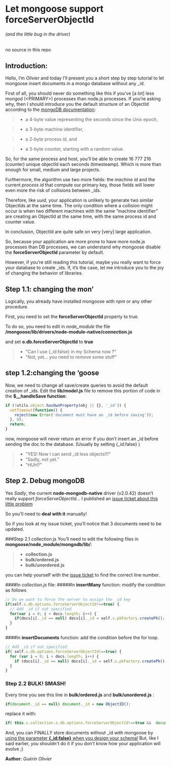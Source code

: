 # Let mongoose support forceServerObjectId 
###### (and the little bug in the driver)
no source in this repo
## Introduction:
Hello, 
I’m *Olivier* and today I’ll present you a short step by step tutorial to let mongoose insert documents in a mongo database without any _id.

First of all, you should never do something like this if you’ve [a lot] less mongod (\<PRIMARY>) processes than node.js processes. 
If you’re asking why, then I should introduce you the default structure of an ObjectId according to the [mongoDB documentation](http://docs.mongodb.org/manual/reference/object-id/):



>* a 4-byte value representing the seconds since the Unix epoch,

>* a 3-byte machine identifier,

>* a 2-byte process id, and

>* a 3-byte counter, starting with a random value.



So, for the same process and host, you’ll be able to create 16 777 216 (counter) unique objectId each seconds (timesteamp). Which is more than enough for small, medium and large projects. 

Furthermore, the algorithm use two more fields: the *machine id* and the current *process id* that compute our primary key, those fields will lower even more the risk of collisions between _ids. 

Therefore, like *uuid*, your application is unlikely to generate two similar ObjectIds at the same time. The only condition where a collision might occur is when two different machines with the same “machine identifier” are creating an ObjectId at the same time, with the same process id and counter value. 

In conclusion, ObjectId are quite safe on very [very] large application.

So, because your application are more prone to have more node.js processes than DB processes, we can understand why mongoose disable the **forceServerObjectId** parameter by default.

However, if you’re still reading this tutorial, maybe you really want to force your database to create _ids. If, it’s the case, let me introduce you to the joy of changing the behavior of libraries.

## Step 1.1: changing the mon’
Logically, you already have installed mongoose with *npm* or any other procedure. 

First, you need to set the **forceServerObjectId** property to true. 

To do so, you need to edit in *node_module* the file **/mongoose/lib/drivers/node-module-native/connection.js** 

and set **o.db.forceServerObjectId** to **true**

> - "Can I use {_id:false} in my Schema now ?" 
> - "Not, yet… you need to remove some stuff"

## step 1.2:changing the  ‘goose

Now, we need to change all save/create queries to avoid the default creation of _ids.
Edit the **lib/model.js** file to remove this portion of code in the **$__handleSave function**:

```js
if (!utils.object.hasOwnProperty(obj || {}, '_id')) {
  setTimeout(function() {
    reject(new Error('document must have an _id before saving'));
  }, 0);
  return;
}
```

now, mongoose will never return an error if you don’t insert an _id before sending the doc to the database. (Usually by setting {_id:false} )

> - "YES! Now I can send _id less objects!!!"
> - "Sadly, not yet."
> - "HUH?"

## Step 2. Debug mongoDB

Yes *Sadly*, the current **node-mongodb-native** driver (v2.0.42) doesn’t really support *forceServeObjectId*… I published an [issue ticket about this little problem](https://jira.mongodb.org/browse/NODE-543)

So you'll need to **deal with it** manually!


So if you look at my issue ticket, you’ll notice that 3 documents need to be updated.

###Step 2.1 collection.js
You’ll need to edit the following files in **mongoose/node_module/mongodb/lib/**:
>* **collection.js**
>* **bulk/ordered.js**
>* **bulk/unordered.js**


you can help yourself with the [issue ticket](https://jira.mongodb.org/browse/NODE-543) to find the correct line number.

####In *collection.js* file:
#####In **insertMany** function:
modify the condition as follows
```js
// Do we want to force the server to assign the _id key
if(self.s.db.options.forceServerObjectId!==true) {
  // Add _id if not specified
  for(var i = 0; i < docs.length; i++) {
    if(docs[i]._id == null) docs[i]._id = self.s.pkFactory.createPk();
  }
}
```
####In **insertDocuments** function:
add the condition before the for loop.
```js
// Add _id if not specified
if( self.s.db.options.forceServerObjectId!==true) {
  for (var i = 0; i < docs.length; i++) {
    if (docs[i]._id == null) docs[i]._id = self.s.pkFactory.createPk();
  }
}
```

### Step 2.2 BULK! SMASH!

Every time you see this line in **bulk/ordered.js** and **bulk/unordered.js** : 
```js
if(document._id == null) document._id = new ObjectID();
```
replace it with:
```js
if( this.s.collection.s.db.options.forceServerObjectId!==true &&  document._id == null) document._id = new ObjectID();
```


And, you can FINALLY store documents without _id with mongoose by [using the parameter **{_id:false}** when you design your schema!](http://mongoosejs.com/docs/guide.html#_id) But, like I said earlier, you shouldn't do it if you don't know how your application will evolve ;)




**Author:** *Guérin Olivier*
